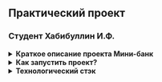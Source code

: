 ## Практический проект
### Студент Хабибуллин И.Ф.

<details>
    <summary><b>Краткое описание проекта Мини-банк</b></summary>  

В рамках практики мы разработаем "Мини-банк", который будет состоять из трёх компонентов:
1. `frontend` (telegram-bot на java/kotlin);
2. `middle-слой` (java/kotlin-сервис);
3. `backend` (java/kotlin-сервис). 

- ниже представлена схема

    <details>
        <summary><b>Схема</b></summary>  

                 ┌──────────────────────────────────┐         ┌──────────────────────────────────┐         ┌──────────────────────────────────┐                  
                 │                                  │         │                                  │         │                                  │                  
                 │             FRONTEND             │         │             MIDDLE               │         │             BACKEND              │                  
                 │                                  │         │                                  │         │                                  │                  
                 │  Telegram-bot                    │         │  Java-сревис                     │         │  "Глубинная" система, выступает в│                  
                 │  Выступает как клиентское        │  HTTP   │  Принимает запросы от tg-бота,   │  HTTP   │  качестве АБС (автоатизированная │                  
                 │  приложение, инициирует запросы  ├────────►│  выполняет валидацию и           ├────────►│  банковская система, обрабатывает│                  
                 │  пользователя                    │         │  бизнес-логику, маршрутизирует   │         │  транзакции, хранит клиентские   │                  
                 │                                  │         │  запросы в "банк"                │         │  данные и т.д.                   │                   
                 │                                  │         │                                  │         │                                  │                  
                 └──────────────────────────────────┘         └──────────────────────────────────┘         └──────────────────────────────────┘
    </details>
</details>


<details>
    <summary><b>Как запустить проект?</b></summary>

1. Раздел в разработке
</details>

<details>
    <summary><b>Технологический стэк</b></summary>  

1. Языки: [Java 17](https://www.java.com/ru/)+ в виде реализации [Axiom JDK](https://axiomjdk.ru/pages/downloads/#/java-17-lts)
2. Система сборки: [Gradle 8.7](https://gradle.org/)
3. Базовый фреймворк: [Spring Boot](https://spring.io/projects/spring-boot)
4. Дополнительные библиотекам: [JUnit 5](https://junit.org/junit5/), [Testcontainers](https://testcontainers.com/), [AssertJ](https://assertj.github.io/doc/), [Logback](https://logback.qos.ch/), [Micrometer](https://micrometer.io/), [MapStruct](https://mapstruct.org/)
</details>
